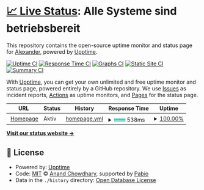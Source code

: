 # [📈 Live Status](https://status.xcraimax.de): <!--live status--> **Alle Systeme sind betriebsbereit**

This repository contains the open-source uptime monitor and status page for [Alexander](https://xCraimax.de/), powered by [Upptime](https://github.com/upptime/upptime).

[![Uptime CI](https://github.com/xCraimax/upptime/workflows/Uptime%20CI/badge.svg)](https://github.com/xCraimax/upptime/actions?query=workflow%3A%22Uptime+CI%22)
[![Response Time CI](https://github.com/xCraimax/upptime/workflows/Response%20Time%20CI/badge.svg)](https://github.com/xCraimax/upptime/actions?query=workflow%3A%22Response+Time+CI%22)
[![Graphs CI](https://github.com/xCraimax/upptime/workflows/Graphs%20CI/badge.svg)](https://github.com/xCraimax/upptime/actions?query=workflow%3A%22Graphs+CI%22)
[![Static Site CI](https://github.com/xCraimax/upptime/workflows/Static%20Site%20CI/badge.svg)](https://github.com/xCraimax/upptime/actions?query=workflow%3A%22Static+Site+CI%22)
[![Summary CI](https://github.com/xCraimax/upptime/workflows/Summary%20CI/badge.svg)](https://github.com/xCraimax/upptime/actions?query=workflow%3A%22Summary+CI%22)

With [Upptime](https://upptime.js.org), you can get your own unlimited and free uptime monitor and status page, powered entirely by a GitHub repository. We use [Issues](https://github.com/xCraimax/upptime/issues) as incident reports, [Actions](https://github.com/xCraimax/upptime/actions) as uptime monitors, and [Pages](https://status.xcraimax.de) for the status page.

<!--start: status pages-->
<!-- This summary is generated by Upptime (https://github.com/upptime/upptime) -->
<!-- Do not edit this manually, your changes will be overwritten -->
<!-- prettier-ignore -->
| URL | Status | History | Response Time | Uptime |
| --- | ------ | ------- | ------------- | ------ |
| <img alt="" src="https://icons.duckduckgo.com/ip3/alxndr-stlz.de.ico" height="13"> [Homepage](https://alxndr-stlz.de/robots.txt) | Aktiv | [homepage.yml](https://github.com/alxndr-stlz/upptime/commits/HEAD/history/homepage.yml) | <details><summary><img alt="Response time graph" src="./graphs/homepage/response-time-week.png" height="20"> 538ms</summary><br><a href="https://status.alxndr-stlz.de/history/homepage"><img alt="Response time 471" src="https://img.shields.io/endpoint?url=https%3A%2F%2Fraw.githubusercontent.com%2Falxndr-stlz%2Fupptime%2FHEAD%2Fapi%2Fhomepage%2Fresponse-time.json"></a><br><a href="https://status.alxndr-stlz.de/history/homepage"><img alt="24-hour response time 510" src="https://img.shields.io/endpoint?url=https%3A%2F%2Fraw.githubusercontent.com%2Falxndr-stlz%2Fupptime%2FHEAD%2Fapi%2Fhomepage%2Fresponse-time-day.json"></a><br><a href="https://status.alxndr-stlz.de/history/homepage"><img alt="7-day response time 538" src="https://img.shields.io/endpoint?url=https%3A%2F%2Fraw.githubusercontent.com%2Falxndr-stlz%2Fupptime%2FHEAD%2Fapi%2Fhomepage%2Fresponse-time-week.json"></a><br><a href="https://status.alxndr-stlz.de/history/homepage"><img alt="30-day response time 562" src="https://img.shields.io/endpoint?url=https%3A%2F%2Fraw.githubusercontent.com%2Falxndr-stlz%2Fupptime%2FHEAD%2Fapi%2Fhomepage%2Fresponse-time-month.json"></a><br><a href="https://status.alxndr-stlz.de/history/homepage"><img alt="1-year response time 471" src="https://img.shields.io/endpoint?url=https%3A%2F%2Fraw.githubusercontent.com%2Falxndr-stlz%2Fupptime%2FHEAD%2Fapi%2Fhomepage%2Fresponse-time-year.json"></a></details> | <details><summary><a href="https://status.alxndr-stlz.de/history/homepage">100.00%</a></summary><a href="https://status.alxndr-stlz.de/history/homepage"><img alt="All-time uptime 99.36%" src="https://img.shields.io/endpoint?url=https%3A%2F%2Fraw.githubusercontent.com%2Falxndr-stlz%2Fupptime%2FHEAD%2Fapi%2Fhomepage%2Fuptime.json"></a><br><a href="https://status.alxndr-stlz.de/history/homepage"><img alt="24-hour uptime 100.00%" src="https://img.shields.io/endpoint?url=https%3A%2F%2Fraw.githubusercontent.com%2Falxndr-stlz%2Fupptime%2FHEAD%2Fapi%2Fhomepage%2Fuptime-day.json"></a><br><a href="https://status.alxndr-stlz.de/history/homepage"><img alt="7-day uptime 100.00%" src="https://img.shields.io/endpoint?url=https%3A%2F%2Fraw.githubusercontent.com%2Falxndr-stlz%2Fupptime%2FHEAD%2Fapi%2Fhomepage%2Fuptime-week.json"></a><br><a href="https://status.alxndr-stlz.de/history/homepage"><img alt="30-day uptime 99.95%" src="https://img.shields.io/endpoint?url=https%3A%2F%2Fraw.githubusercontent.com%2Falxndr-stlz%2Fupptime%2FHEAD%2Fapi%2Fhomepage%2Fuptime-month.json"></a><br><a href="https://status.alxndr-stlz.de/history/homepage"><img alt="1-year uptime 99.36%" src="https://img.shields.io/endpoint?url=https%3A%2F%2Fraw.githubusercontent.com%2Falxndr-stlz%2Fupptime%2FHEAD%2Fapi%2Fhomepage%2Fuptime-year.json"></a></details>

<!--end: status pages-->

[**Visit our status website →**](https://status.xcraimax.de)

## 📄 License

- Powered by: [Upptime](https://github.com/upptime/upptime)
- Code: [MIT](./LICENSE) © [Anand Chowdhary](https://anandchowdhary.com), supported by [Pabio](https://pabio.com)
- Data in the `./history` directory: [Open Database License](https://opendatacommons.org/licenses/odbl/1-0/)
